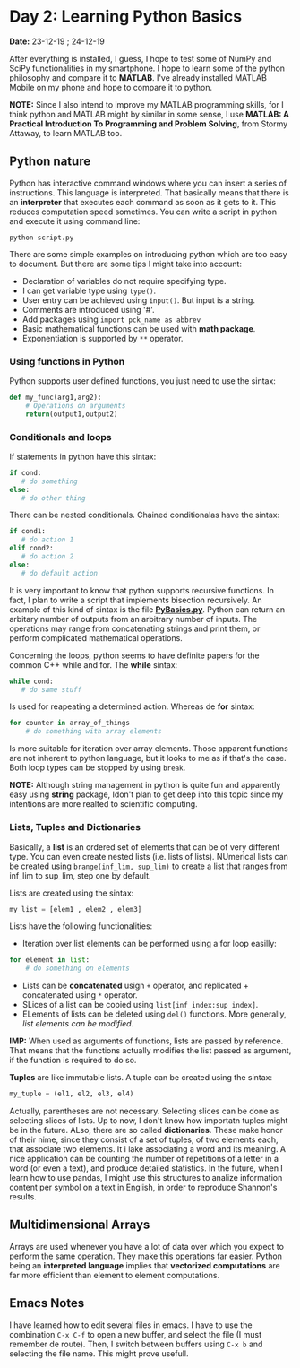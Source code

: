 # Day 2: Learning Python Basics

**Date:** 23-12-19 ; 24-12-19

After everything is installed, I guess, I hope to test some of NumPy and SciPy functionalities in my smartphone. I hope to learn some of the python philosophy and compare it to **MATLAB**. I've already installed MATLAB Mobile on my phone and hope to compare it to python.

**NOTE:** Since I also intend to improve my MATLAB programming skills, for I think python and MATLAB might by similar in some sense, I use **MATLAB: A Practical Introduction To Programming and Problem Solving**, from Stormy Attaway, to learn MATLAB too.

## Python nature

Python has interactive command windows where you can insert a series of instructions. This language is interpreted. That basically means that there is an **interpreter** that executes each command as soon as it gets to it. This reduces computation speed sometimes. You can write a script in python and execute it using command line:

```
python script.py
```

There are some simple examples on introducing python which are too easy to document. But there are some tips I might take into account:

* Declaration of variables do not require specifying type.
* I can get variable type using ```type()```.
* User entry can be achieved using ```input()```. But input is a string.
* Comments are introduced using '#'.
* Add packages using ```import pck_name as abbrev```
* Basic mathematical functions can be used with **math package**.
* Exponentiation is supported by ```**``` operator.

### Using functions in Python

Python supports user defined functions, you just need to use the sintax:

```python
def my_func(arg1,arg2):
    # Operations on arguments
    return(output1,output2)
```

### Conditionals and loops

If statements in python have this sintax:

```python
if cond:
   # do something
else:
   # do other thing
```

There can be nested conditionals. Chained conditionalas have the sintax:

```python
if cond1:
   # do action 1
elif cond2:
   # do action 2
else:
   # do default action
```

It is very important to know that python supports recursive functions. In fact, I plan to write a script that implements bisection recursively. An example of this kind of sintax is the file [**PyBasics.py**](https://github.com/DiegoHerrera262/PyLearning/blob/master/codes/PyBasics.py). Python can return an arbitary number of outputs from an arbitrary number of inputs. The operations may range from concatenating strings and print them, or perform complicated mathematical operations.

Concerning the loops, python seems to have definite papers for the common C++ while and for. The **while** sintax:

```python
while cond:
   # do same stuff
```

Is used for reapeating a determined action. Whereas de **for** sintax:

```python
for counter in array_of_things
    # do something with array elements
```

Is more suitable for iteration over array elements. Those apparent functions are not inherent to python language, but it looks to me as if that's the case. Both loop types can be stopped by using ```break```.

**NOTE:** Although string management in python is quite fun and apparently easy using **string** package, Idon't plan to get deep into this topic since my intentions are more realted to scientific computing.

### Lists, Tuples and Dictionaries

Basically, a **list** is an ordered set of elements that can be of very different type. You can even create nested lists (i.e. lists of lists). NUmerical lists can be created using ```brange(inf_lim, sup_lim)``` to create a list that ranges from inf_lim to sup_lim, step one by default.

Lists are created using the sintax:

```python
my_list = [elem1 , elem2 , elem3]
```

Lists have the following functionalities:

* Iteration over list elements can be performed using a for loop easilly:

```python
for element in list:
    # do something on elements
```

* Lists can be **concatenated** usign ```+``` operator, and replicated + concatenated using ```*``` operator.
* SLices of a list can be copied using ```list[inf_index:sup_index]```.
* ELements of lists can be deleted using ```del()``` functions. More generally, *list elements can be modified*.

**IMP:** When used as arguments of functions, lists are passed by reference. That means that the functions actually modifies the list passed as argument, if the function is required to do so.

**Tuples** are like immutable lists. A tuple can be created using the sintax:

```python
my_tuple = (el1, el2, el3, el4)
```

Actually, parentheses are not necessary. Selecting slices can be done as selecting slices of lists. Up to now, I don't know how importatn tuples might be in the future. ALso, there are so called **dictionaries**. These make honor of their nime, since they consist of a set of tuples, of two elements each, that associate two elements. It i lake associating a word and its meaning. A nice application can be counting the number of repetitions of a letter in a word (or even a text), and produce detailed statistics. In the future, when I learn how to use pandas, I might use this structures to analize information content per symbol on a text in English, in order to reproduce Shannon's results.  
 
## Multidimensional Arrays

Arrays are used whenever you have a lot of data over which you expect to perform the same operation. They make this operations far easier. Python being an **interpreted language** implies that **vectorized computations** are far more efficient than element to element computations.


## Emacs Notes

I have learned how to edit several files in emacs. I have to use the combination ```C-x C-f``` to open a new buffer, and select the file (I must remember de route). Then, I switch between buffers using ```C-x b``` and selecting the file name. This might prove usefull.
